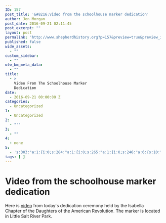 ```yaml
---
ID: 157
post_title: '&#8216;Video from the schoolhouse marker dedication'
author: Jon Morgan
post_date: 2016-09-21 02:11:45
post_excerpt: ""
layout: post
permalink: 'http://www.shepherdhistory.org?p=157&preview=true&preview_id=157'
published: false
wide_assets:
  - ""
custom_sidebar:
  - ""
otw_bm_meta_data:
  - ""
title:
  - >
    Video From The Schoolhouse Marker
    Dedication
date:
  - 2016-09-21 00:00:00 Z
categories:
  - Uncategorized
1:
  - Uncategorized
2:
  - "'"
3:
  - ""
4:
  - none
5:
  - 's:303:"a:1:{i:0;s:284:"a:1:{i:0;s:265:"a:1:{i:0;s:246:"a:6:{s:10:"media_type";s:7:"youtube";s:11:"youtube_url";s:83:"https://www.youtube.com/watch?v=jqiMETm9g5E&list=PLSbhwjokavQEea0fKsJjXpRc026WZUlez";s:9:"vimeo_url";s:0:"";s:14:"soundcloud_url";s:0:"";s:7:"img_url";s:0:"";s:10:"slider_url";s:0:"";}";}";}";}";'
tags: [ ]
---
```

# Video from the schoolhouse marker dedication
Here is [video](https://www.youtube.com/watch?v=jqiMETm9g5E&amp;list=PLSbhwjokavQEea0fKsJjXpRc026WZUlez) from today's dedication ceremony held by the Isabella Chapter of the Daughters of the American Revolution. The marker is located in Little Salt River Park.